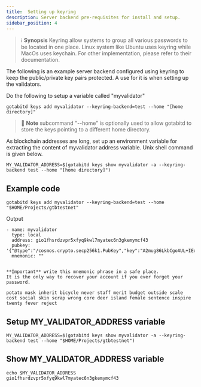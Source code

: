 ```yaml
---
title:  Setting up keyring
description: Server backend pre-requisites for install and setup.
sidebar_position: 4
---
```

> :information_source: **Synopsis** 
Keyring allow systems to group all various passwords to be located in one place. Linux system like Ubuntu uses keyring while MacOs uses keychain. For other implementation, please refer to their documentation.

The following is an example server backend configured using keyring to keep the public/private key pairs protected. A use for it is when setting up the validators.

Do the following to setup a variable called "myvalidator"

```
gotabitd keys add myvalidator --keyring-backend=test --home "[home directory]"
```
> :memo: **Note**
subcommand "--home" is optionally used to allow gotabitd to store the keys pointing to a different home directory. 

As blockchain addresses are long, set up an environment variable for extracting the content of myvalidator address variable.  Unix shell command is given below. 

```
MY_VALIDATOR_ADDRESS=$(gotabitd keys show myvalidator -a --keyring-backend test --home "[home directory]")
```

## Example code
```
gotabitd keys add myvalidator --keyring-backend=test --home "$HOME/Projects/gtbtestnet"
```

Output
```
- name: myvalidator
  type: local
  address: gio1fhsrdzvpr5xfyq9kwl7myatec6n3gkemymcf43
  pubkey: '{"@type":"/cosmos.crypto.secp256k1.PubKey","key":"A2mug86LkbCgoAUL+IEqwSrI/qK3CD35r6ygNeOS57zN"}'
  mnemonic: ""


**Important** write this mnemonic phrase in a safe place.
It is the only way to recover your account if you ever forget your password.

potato mask inherit bicycle never staff merit budget outside scale cost social skin scrap wrong core deer island female sentence inspire twenty fever reject
```
## Setup MY_VALIDATOR_ADDRESS variable
```
MY_VALIDATOR_ADDRESS=$(gotabitd keys show myvalidator -a --keyring-backend test --home "$HOME/Projects/gtbtestnet")
```
## Show MY_VALIDATOR_ADDRESS variable
```
echo $MY_VALIDATOR_ADDRESS
gio1fhsrdzvpr5xfyq9kwl7myatec6n3gkemymcf43
```


